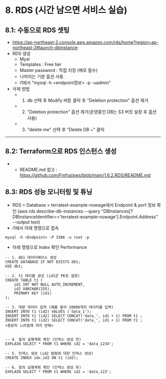 # 8. RDS (시간 남으면 서비스 실습)
## 8.1: 수동으로 RDS 셋팅
* https://ap-northeast-2.console.aws.amazon.com/rds/home?region=ap-northeast-2#launch-dbinstance:
* RDS 생성 
  - Mysl
  - Templates : Free tier 
  - Master password : 직접 지정 (메모 필수)
  - 나머지는 기본 옵션 사용.
  - i1에서 "mysql -h <endpoint정보> -p -uadmin"
* 삭제 방법 
  - 1. db 선택 후 Modify 버튼 클릭 후 "Deletion protection" 옵션 제거
  - 2. "Deletion protection" 옵션 제거(운영중인 DB는 S3 버킷 설정 후 옵션 사용)
  - 3. "delete me" 선택 후 "Delete DB ~" 클릭

---

## 8.2: Terraform으로 RDS 인스턴스 생성
* * README.md 참고 : https://github.com/Finfra/aws/blob/main/1.6.2.RDS/README.md

## 8.3: RDS 성능 모니터링 및 튜닝
* RDS > Database > terratest-example-nowage에서 Endpoint & port 정보 확인 (aws rds describe-db-instances --query "DBInstances[?DBInstanceIdentifier=='terratest-example-nowage'].Endpoint.Address" --output text)
* i1에서 아래 명령으로 접속 
```
mysql -h <Endpoint> -P 3306 -u root -p
```
* 아래 명령으로 Index 확인 Performance
```
-- 1. db1 데이터베이스 생성
CREATE DATABASE IF NOT EXISTS db1;
USE db1;

-- 2. t1 테이블 생성 (id1은 PK로 설정)
CREATE TABLE t1 (
    id1 INT NOT NULL AUTO_INCREMENT,
    id2 VARCHAR(255),
    PRIMARY KEY (id1)
);

-- 3. 대량 데이터 입력 (예를 들어 10000개의 데이터를 입력)
INSERT INTO t1 (id2) VALUES ('data_1');
INSERT INTO t1 (id2) SELECT CONCAT('data_', id1 + 1) FROM t1 ;
INSERT INTO t1 (id2) SELECT CONCAT('data_', id1 + 1) FROM t1 ;
<충분히 느려질때 까지 반복>


-- 4. 질의 실행계획 확인 (인덱스 생성 전)
EXPLAIN SELECT * FROM t1 WHERE id2 = 'data_1234';

-- 5. 인덱스 생성 (id2 컬럼에 대한 인덱스 생성)
CREATE INDEX idx_id2 ON t1 (id2);

-- 6. 질의 실행계획 확인 (인덱스 생성 후)
EXPLAIN SELECT * FROM t1 WHERE id2 = 'data_123';
```

